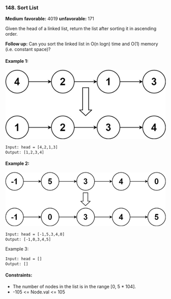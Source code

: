 ### 148. Sort List
**Medium** **favorable:** 4019 **unfavorable:** 171

Given the head of a linked list, return the list after sorting it in ascending order.

**Follow up:** Can you sort the linked list in O(n logn) time and O(1) memory (i.e. constant space)?

#### Example 1:
![](imgs/sort_list_1.jpg)
```
Input: head = [4,2,1,3]
Output: [1,2,3,4]
```

#### Example 2:
![](imgs/sort_list_2.jpg)
```
Input: head = [-1,5,3,4,0]
Output: [-1,0,3,4,5]
```

Example 3:
```
Input: head = []
Output: []
```

#### Constraints:
- The number of nodes in the list is in the range [0, 5 * 104].
- -105 <= Node.val <= 105

